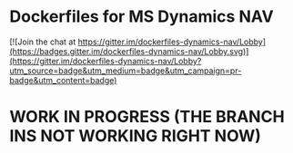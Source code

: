 # Dockerfiles for MS Dynamics NAV
[![Join the chat at https://gitter.im/dockerfiles-dynamics-nav/Lobby](https://badges.gitter.im/dockerfiles-dynamics-nav/Lobby.svg)](https://gitter.im/dockerfiles-dynamics-nav/Lobby?utm_source=badge&utm_medium=badge&utm_campaign=pr-badge&utm_content=badge)

# WORK IN PROGRESS (THE BRANCH INS NOT WORKING RIGHT NOW)